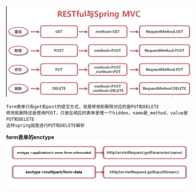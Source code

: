 
![avatar](..\imgs\1055.png) 

	form表单只有get和post的提交方式，但是修改和删除对应的是PUT和DELETE  
	修改和删除还是使用POST，只是在相应的表单里埋一个hidden，name是_method，value是PUT和DELETE  
	这样spring就是进行PUT和DELETE解析

	
**form表单的enctype**  
![avatar](..\imgs\1066.png)